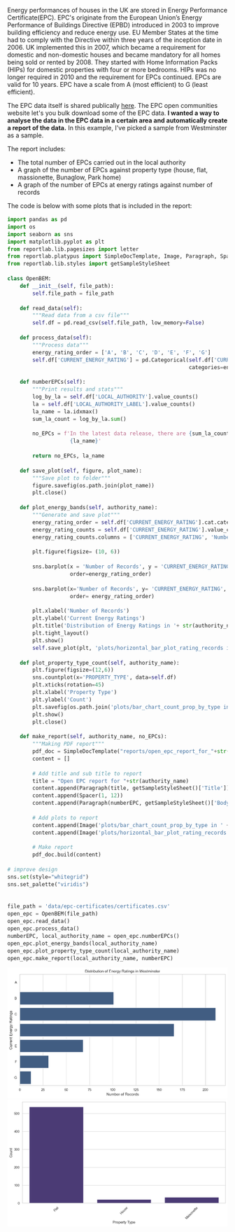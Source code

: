 
Energy performances of houses in the UK are stored in Energy Performance Certificate(EPC). EPC's originate from the European Union’s Energy Performance of Buildings Directive (EPBD) introduced in 2003 to improve building efficiency and reduce energy use. EU Member States at the time had to comply with the Directive within three years of the inception date in 2006.
UK implemented this in 2007, which became a requirement for domestic and non-domestic houses and became mandatory for all homes being sold or rented by 2008. They started with Home Information Packs (HIPs) for domestic properties with four or more bedrooms. HIPs was no longer required in 2010 and the requirement for EPCs continued. EPCs are valid for 10 years. EPC have a scale from A (most efficient) to G (least efficient).

The EPC data itself is shared publically [here](https://epc.opendatacommunities.org). The EPC open communities website let's you bulk download some of the EPC data. **I wanted a way to analyse the data in the EPC data in a certain area and automatically create a report of the data.** In this example, I've picked a sample from Westminster as a sample.

The report includes:
- The total number of EPCs carried out in the local authority
- A graph of the number of EPCs against property type (house, flat, massionette, Bunaglow, Park home)
- A graph of the number of EPCs at energy ratings against number of records

The code is below with some plots that is included in the report:


```python
import pandas as pd
import os
import seaborn as sns
import matplotlib.pyplot as plt
from reportlab.lib.pagesizes import letter
from reportlab.platypus import SimpleDocTemplate, Image, Paragraph, Spacer
from reportlab.lib.styles import getSampleStyleSheet

class OpenBEM:
    def __init__(self, file_path):
        self.file_path = file_path

    def read_data(self):
        """Read data from a csv file"""
        self.df = pd.read_csv(self.file_path, low_memory=False)

    def process_data(self):
        """Process data"""
        energy_rating_order = ['A', 'B', 'C', 'D', 'E', 'F', 'G']
        self.df['CURRENT_ENERGY_RATING'] = pd.Categorical(self.df['CURRENT_ENERGY_RATING'], \
                                                          categories=energy_rating_order, ordered=True)

    def numberEPCs(self):
        """Print results and stats"""
        log_by_la = self.df['LOCAL_AUTHORITY'].value_counts()
        la = self.df['LOCAL_AUTHORITY_LABEL'].value_counts()
        la_name = la.idxmax()
        sum_la_count = log_by_la.sum()

        no_EPCs = f'In the latest data release, there are {sum_la_count} EPC lodgments in \
                    {la_name}'

        return no_EPCs, la_name

    def save_plot(self, figure, plot_name):
        """Save plot to folder"""
        figure.savefig(os.path.join(plot_name))
        plt.close()

    def plot_energy_bands(self, authority_name):
        """Generate and save plot"""
        energy_rating_order = self.df['CURRENT_ENERGY_RATING'].cat.categories
        energy_rating_counts = self.df['CURRENT_ENERGY_RATING'].value_counts().reset_index()
        energy_rating_counts.columns = ['CURRENT_ENERGY_RATING', 'Number of Records']

        plt.figure(figsize= (10, 6))

        sns.barplot(x = 'Number of Records', y = 'CURRENT_ENERGY_RATING', data=energy_rating_counts, \
                    order=energy_rating_order)
        
        sns.barplot(x='Number of Records', y= 'CURRENT_ENERGY_RATING', data=energy_rating_counts,
                    order= energy_rating_order) 

        plt.xlabel('Number of Records')
        plt.ylabel('Current Energy Ratings')
        plt.title('Distribution of Energy Ratings in '+ str(authority_name))
        plt.tight_layout()
        plt.show()
        self.save_plot(plt, 'plots/horizontal_bar_plot_rating_records in ' +str(authority_name)+'.png')

    def plot_property_type_count(self, authority_name):
        plt.figure(figsize=(12,6))
        sns.countplot(x='PROPERTY_TYPE', data=self.df)
        plt.xticks(rotation=45)
        plt.xlabel('Property Type')
        plt.ylabel('Count')
        plt.savefig(os.path.join('plots/bar_chart_count_prop_by_type in '+str(authority_name)+'.png'))
        plt.show()
        plt.close()

    def make_report(self, authority_name, no_EPCs):
        """Making PDF report"""
        pdf_doc = SimpleDocTemplate("reports/open_epc_report_for_"+str(authority_name)+".pdf", pagesize=letter)
        content = []

        # Add title and sub title to report
        title = "Open EPC report for "+str(authority_name)
        content.append(Paragraph(title, getSampleStyleSheet()['Title']))
        content.append(Spacer(1, 12))
        content.append(Paragraph(numberEPC, getSampleStyleSheet()['BodyText']))

        # Add plots to report
        content.append(Image('plots/bar_chart_count_prop_by_type in ' +str(authority_name)+'.png', width =400, height=300))
        content.append(Image('plots/horizontal_bar_plot_rating_records in '+str(authority_name)+'.png', width= 400, height=300))

        # Make report
        pdf_doc.build(content)

# improve design
sns.set(style="whitegrid")
sns.set_palette("viridis")


file_path = 'data/epc-certificates/certificates.csv'
open_epc = OpenBEM(file_path)
open_epc.read_data()
open_epc.process_data()
numberEPC, local_authority_name = open_epc.numberEPCs()
open_epc.plot_energy_bands(local_authority_name)
open_epc.plot_property_type_count(local_authority_name)
open_epc.make_report(local_authority_name, numberEPC)

```


<img src="/assets/open_bem_report_1_0.png" alt="Alt text" style="max-width: 100%; height: auto;" />    


<img src="/assets/open_bem_report_1_1.png" alt="Alt text" style="max-width: 100%; height: auto;" />    
    

    

